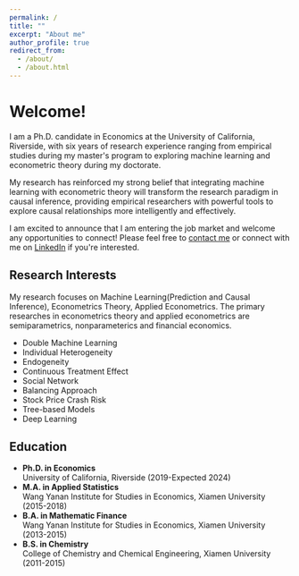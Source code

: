```yaml
---
permalink: /
title: ""
excerpt: "About me"
author_profile: true
redirect_from: 
  - /about/
  - /about.html
---
```


# Welcome!

I am a Ph.D. candidate in Economics at the University of California, Riverside, with six years of research experience ranging from empirical studies during my master's program to exploring machine learning and econometric theory during my doctorate. 

My research has reinforced my strong belief that integrating machine learning with econometric theory will transform the research paradigm in causal inference, providing empirical researchers with powerful tools to explore causal relationships more intelligently and effectively.

I am excited to announce that I am entering the job market and welcome any opportunities to connect! Please feel free to [contact me](mailto:yding067@ucr.edu) or connect with me on [LinkedIn](https://www.linkedin.com/in/yifei-ding-4929251b0/) if you're interested.

## Research Interests

My research focuses on Machine Learning(Prediction and Causal Inference), Econometrics Theory, Applied Econometrics. The primary researches in econometrics theory and applied econometrics are semiparametrics, nonparameterics and financial economics.

* Double Machine Learning
* Individual Heterogeneity
* Endogeneity
* Continuous Treatment Effect
* Social Network
* Balancing Approach
* Stock Price Crash Risk
* Tree-based Models
* Deep Learning




## Education

* **Ph.D. in Economics**   
University of California, Riverside (2019-Expected 2024)
* **M.A. in Applied Statistics**    
Wang Yanan Institute for Studies in Economics, Xiamen University (2015-2018)
* **B.A. in Mathematic Finance**    
Wang Yanan Institute for Studies in Economics, Xiamen University (2013-2015)
* **B.S. in Chemistry**    
College of Chemistry and Chemical Engineering, Xiamen University (2011-2015)





